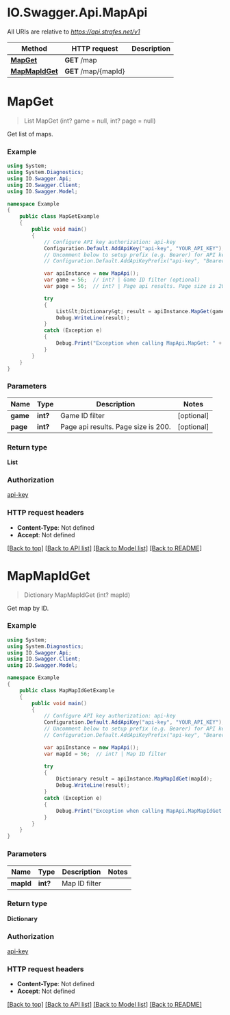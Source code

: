 # IO.Swagger.Api.MapApi

All URIs are relative to *https://api.strafes.net/v1*

Method | HTTP request | Description
------------- | ------------- | -------------
[**MapGet**](MapApi.md#mapget) | **GET** /map | 
[**MapMapIdGet**](MapApi.md#mapmapidget) | **GET** /map/{mapId} | 


<a name="mapget"></a>
# **MapGet**
> List<Dictionary> MapGet (int? game = null, int? page = null)



Get list of maps.

### Example
```csharp
using System;
using System.Diagnostics;
using IO.Swagger.Api;
using IO.Swagger.Client;
using IO.Swagger.Model;

namespace Example
{
    public class MapGetExample
    {
        public void main()
        {
            // Configure API key authorization: api-key
            Configuration.Default.AddApiKey("api-key", "YOUR_API_KEY");
            // Uncomment below to setup prefix (e.g. Bearer) for API key, if needed
            // Configuration.Default.AddApiKeyPrefix("api-key", "Bearer");

            var apiInstance = new MapApi();
            var game = 56;  // int? | Game ID filter (optional) 
            var page = 56;  // int? | Page api results. Page size is 200. (optional) 

            try
            {
                List&lt;Dictionary&gt; result = apiInstance.MapGet(game, page);
                Debug.WriteLine(result);
            }
            catch (Exception e)
            {
                Debug.Print("Exception when calling MapApi.MapGet: " + e.Message );
            }
        }
    }
}
```

### Parameters

Name | Type | Description  | Notes
------------- | ------------- | ------------- | -------------
 **game** | **int?**| Game ID filter | [optional] 
 **page** | **int?**| Page api results. Page size is 200. | [optional] 

### Return type

**List<Dictionary>**

### Authorization

[api-key](../README.md#api-key)

### HTTP request headers

 - **Content-Type**: Not defined
 - **Accept**: Not defined

[[Back to top]](#) [[Back to API list]](../README.md#documentation-for-api-endpoints) [[Back to Model list]](../README.md#documentation-for-models) [[Back to README]](../README.md)

<a name="mapmapidget"></a>
# **MapMapIdGet**
> Dictionary MapMapIdGet (int? mapId)



Get map by ID.

### Example
```csharp
using System;
using System.Diagnostics;
using IO.Swagger.Api;
using IO.Swagger.Client;
using IO.Swagger.Model;

namespace Example
{
    public class MapMapIdGetExample
    {
        public void main()
        {
            // Configure API key authorization: api-key
            Configuration.Default.AddApiKey("api-key", "YOUR_API_KEY");
            // Uncomment below to setup prefix (e.g. Bearer) for API key, if needed
            // Configuration.Default.AddApiKeyPrefix("api-key", "Bearer");

            var apiInstance = new MapApi();
            var mapId = 56;  // int? | Map ID filter

            try
            {
                Dictionary result = apiInstance.MapMapIdGet(mapId);
                Debug.WriteLine(result);
            }
            catch (Exception e)
            {
                Debug.Print("Exception when calling MapApi.MapMapIdGet: " + e.Message );
            }
        }
    }
}
```

### Parameters

Name | Type | Description  | Notes
------------- | ------------- | ------------- | -------------
 **mapId** | **int?**| Map ID filter | 

### Return type

**Dictionary**

### Authorization

[api-key](../README.md#api-key)

### HTTP request headers

 - **Content-Type**: Not defined
 - **Accept**: Not defined

[[Back to top]](#) [[Back to API list]](../README.md#documentation-for-api-endpoints) [[Back to Model list]](../README.md#documentation-for-models) [[Back to README]](../README.md)

